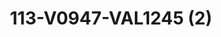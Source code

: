 ---
title: 113-V0947-VAL1245 (2)
image: 113-V0947-VAL1245 (2).jpg
brand: outlet-sposa
layout: vestito
---
